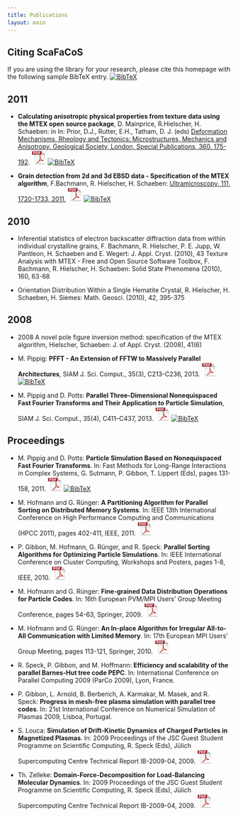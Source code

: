 ```yaml
---
title: Publications
layout: main
---
```


## Citing ScaFaCoS

If you are using the library for your research, please cite this homepage with the following sample BibTeX entry.
[![BibTeX](./files/pic/icon_bibtex_32x32.png "Download BibTeX entry")](./files/bibtex/libfcs.bib)

## 2011

* **Calculating anisotropic physical properties from texture data using the MTEX
open source package**, D. Mainprice, R.Hielscher, H. Schaeben: in In: Prior,
D.J., Rutter, E.H., Tatham, D. J. (eds)
[Deformation Mechanisms, Rheology and
Tectonics: Microstructures, Mechanics and Anisotropy. Geological Society,
London, Special Publications, 360, 175-192](http://link.aps.org/doi/10.1103/PhysRevE.88.063308).
[![PDF](./files/pic/icon_pdf_32x32.png "Download PDF
file")](./files/pub/ArBoDa13.pdf) [![BibTeX](./files/pic/icon_bibtex_32x32.png
"Download BibTeX entry")](./files/bibtex/ArBoDa13.bib)

* **Grain detection from 2d and 3d EBSD data - Specification of the MTEX
  algorithm**, F.Bachmann, R. Hielscher, H. Schaeben:
  [Ultramicroscopy, 111, 1720-1733, 2011](), [![PDF](./files/pic/icon_pdf_32x32.png "Download PDF
file")](./files/pub/ArBoDa13.pdf) [![BibTeX](./files/pic/icon_bibtex_32x32.png
"Download BibTeX entry")](./files/bibtex/ArBoDa13.bib)

## 2010

* Inferential statistics of electron backscatter diffraction data from within individual crystalline grains, F. Bachmann, R. Hielscher, P. E. Jupp, W. Pantleon, H. Schaeben and E. Wegert: J. Appl. Cryst. (2010), 43
Texture Analysis with MTEX - Free and Open Source Software Toolbox, F. Bachmann, R. Hielscher, H. Schaeben: Solid State Phenomena (2010), 160, 63-68

* Orientation Distribution Within a Single Hematite Crystal, R. Hielscher, H. Schaeben, H. Siemes: Math. Geosci. (2010), 42, 395-375

## 2008

* 2008
A novel pole figure inversion method: specification of the MTEX algorithm, Hielscher, Schaeben: J. of Appl. Cryst. (2008), 41(6)

* M. Pippig:
**PFFT - An Extension of FFTW to Massively Parallel Architectures**,
SIAM J. Sci. Comput., 35(3), C213-C236, 2013.
[![PDF](./files/pic/icon_pdf_32x32.png "Download PDF file")](http://www-user.tu-chemnitz.de/~mpip/paper/PFFT_SIAM_88588.pdf)
[![BibTeX](./files/pic/icon_bibtex_32x32.png "Download BibTeX entry")](./files/bibtex/Pi13.bib)

* M. Pippig and D. Potts:
**Parallel Three-Dimensional Nonequispaced Fast Fourier Transforms and Their Application to Particle Simulation**,
SIAM J. Sci. Comput., 35(4), C411–C437, 2013.
[![PDF](./files/pic/icon_pdf_32x32.png "Download PDF file")](http://www-user.tu-chemnitz.de/~potts/paper/PNFFT.pdf)
[![BibTeX](./files/pic/icon_bibtex_32x32.png "Download BibTeX entry")](./files/bibtex/PiPo13.bib)


## Proceedings

* M. Pippig and D. Potts:
**Particle Simulation Based on Nonequispaced Fast Fourier Transforms**.
In: Fast Methods for Long-Range Interactions in Complex Systems, G. Sutmann, P. Gibbon, T. Lippert (Eds), pages 131-158, 2011.
[![PDF](./files/pic/icon_pdf_32x32.png "Download PDF file")](http://www-user.tu-chemnitz.de/~potts/paper/particleNFFT.pdf)
[![BibTeX](./files/pic/icon_bibtex_32x32.png "Download BibTeX entry")](./files/bibtex/PiPo10.bib)

* M. Hofmann and G. Rünger:
**A Partitioning Algorithm for Parallel Sorting on Distributed Memory Systems**.
In: IEEE 13th International Conference on High Performance Computing and Communications (HPCC 2011), pages 402-411, IEEE, 2011.
[![PDF](./files/pic/icon_pdf_32x32.png "Download PDF file")](http://www.tu-chemnitz.de/informatik/PI/forschung/pub/download/HR_hpcc11.pdf)

* P. Gibbon, M. Hofmann, G. Rünger, and R. Speck:
**Parallel Sorting Algorithms for Optimizing Particle Simulations**.
In: IEEE International Conference on Cluster Computing, Workshops and Posters, pages 1-8, IEEE, 2010.
[![PDF](./files/pic/icon_pdf_32x32.png "Download PDF file")](http://www.tu-chemnitz.de/informatik/PI/forschung/pub/download/HRGS_hpcce10.pdf)

* M. Hofmann and G. Rünger:
**Fine-grained Data Distribution Operations for Particle Codes**.
In: 16th European PVM/MPI Users' Group Meeting Conference, pages 54-63, Springer, 2009.
[![PDF](./files/pic/icon_pdf_32x32.png "Download PDF file")](http://www.tu-chemnitz.de/informatik/PI/forschung/pub/download/HR_europvmmpi09.pdf)

* M. Hofmann and G. Rünger:
**An In-place Algorithm for Irregular All-to-All Communication with Limited Memory**.
In: 17th European MPI Users' Group Meeting, pages 113-121, Springer, 2010.
[![PDF](./files/pic/icon_pdf_32x32.png "Download PDF file")](http://www.tu-chemnitz.de/informatik/PI/forschung/pub/download/HR_europvmmpi10.pdf)

* R. Speck, P. Gibbon, and M. Hoffmann:
**Efficiency and scalability of the parallel Barnes-Hut tree code PEPC**.
In: International Conference on Parallel Computing 2009 (ParCo 2009), Lyon, France.

* P. Gibbon, L. Arnold, B. Berberich, A. Karmakar, M. Masek, and R. Speck:
**Progress in mesh-free plasma simulation with parallel tree codes**.
In: 21st International Conference on Numerical Simulation of Plasmas 2009, Lisboa, Portugal.

* S. Louca:
**Simulation of Drift-Kinetic Dynamics of Charged Particles in Magnetized Plasmas**.
In: 2009 Proceedings of the JSC Guest Student Programme on Scientific Computing, R. Speck (Eds), Jülich Supercomputing Centre Technical Report IB-2009-04, 2009.
[![PDF](./files/pic/icon_pdf_32x32.png "Download PDF file")](http://www.fz-juelich.de/ias/jsc/EN/Career/Gueststudentprogramme/Previous_years/2009/proceedings.pdf?__blob=publicationFile)

* Th. Zelleke:
**Domain-Force-Decomposition for Load-Balancing Molecular Dynamics**.
In: 2009 Proceedings of the JSC Guest Student Programme on Scientific Computing, R. Speck (Eds), Jülich Supercomputing Centre Technical Report IB-2009-04, 2009.
[![PDF](./files/pic/icon_pdf_32x32.png "Download PDF file")](http://www.fz-juelich.de/ias/jsc/EN/Career/Gueststudentprogramme/Previous_years/2009/proceedings.pdf?__blob=publicationFile)
